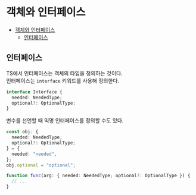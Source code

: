 # 객체와 인터페이스

- [객체와 인터페이스](#객체와-인터페이스)
  - [인터페이스](#인터페이스)

## 인터페이스

TS에서 인터페이스는 객체의 타입을 정의하는 것이다.  
인터페이스는 `interface` 키워드를 사용해 정의한다.

```ts
interface Interface {
  needed: NeededType;
  optional?: OptionalType;
}
```

변수를 선언할 때 익명 인터페이스를 정의할 수도 있다.

```ts
const obj: {
  needed: NeededType;
  optional?: OptionalType;
} = {
  needed: "needed",
};
obj.optional = "optional";

function func(arg: { needed: NeededType; optional?: OptionalType }) {
  // ...
}
```
